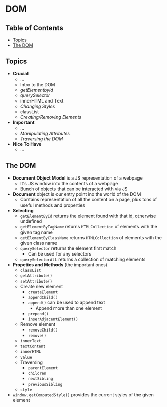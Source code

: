 # DOM

## Table of Contents <!-- omit in toc -->

- [Topics](#topics)
- [The DOM](#the-dom)


## Topics

- **Crucial**
  - ...
  - Intro to the DOM
  - _getElementbyId_
  - _querySelector_
  - innerHTML and Text
  - _Changing Styles_
  - classList
  - _Creating/Removing Elements_
- **Important**
  - ...
  - _Manipulating Attributes_
  - _Traversing the DOM_
- **Nice To Have**
  - ...


## The DOM

- **Document Object Model** is a JS representation of a webpage
  - It's JS window into the contents of a webpage
  - Bunch of objects that can be interacted with via JS
- **Document** object is our entry point ino the world of the DOM
  - Contains representation of all the content on a page, plus tons of useful methods and properties
- **Selecting**
  - `getElementById` returns the element found with that id, otherwise undefined
  - `getElementByTagName` returns `HTMLCollection` of elements with the given tag name
  - `getElementByClassName` returns `HTMLCollection` of elements with the given class name
  - `querySelector` returns the element first match
    - Can be used for any selectors
  - `querySelectorAll` returns a collection of matching elements
- **Propeties and Methods** (the important ones)
  - `classList`
  - `getAttribute()`
  - `setAttribute()`
  - Create new element
    - `createElement`
    - `appendChild()`
    - `append()` can be used to append text
      - Append more than one element
    - `prepend()`
    - `inserAdjacentElement()`
  - Remove element
    - `removeChild()`
    - `remove()`
  - `innerText`
  - `textContent`
  - `innerHTML`
  - `value`
  - Traversing
    - `parentElement`
    - `children`
    - `nextSibling`
    - `previousSibling`
  - `style`
- `window.getComputedStyle()` provides the current styles of the given element

